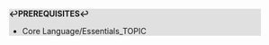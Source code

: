 <div style="margin:2em; background-color: #e0e0e0;">

<strong>↩PREREQUISITES↩</strong>

 * Core Language/Essentials_TOPIC

</div>

